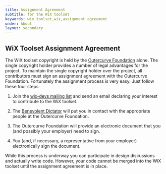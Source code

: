 ```yaml
---
title: Assignment Agreement
subtitle: for the WiX toolset
keywords: wix toolset,wix,assignment agreement
under: About
layout: secondary
---
```


## WiX Toolset Assignment Agreement

The WiX toolset copyright is held by the [Outercurve Foundation](http://www.outercurve.org/) alone. The single copyright holder provides a number of legal advantages for the project. To maintain the single copyright holder over the project, all contributors must sign an assignment agreement with the Outercurve Foundation. Fortunately the assignment process is very easy. Just follow these four steps:

1. Join the [wix-devs mailing list](/documentation/mailinglist) and send an email declaring your interest to contribute to the WiX toolset.

2. The [Benevolent Dictator](/about/governance/) will put you in contact with the appropriate people at the Outercurve Foundation.

3. The Outercurve Foundation will provide an electronic document that you (and possibly your employer) need to sign.

4. You (and, if necessary, a representative from your employer) electronically sign the document.

While this process is underway you can participate in design discussions and actually write code. However, your code cannot be merged into the WiX toolset until the assignment agreement is in place.
